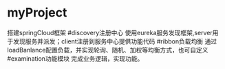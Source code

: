 # myProject
搭建springCloud框架
#discovery注册中心
使用eureka服务发现框架,server用于发现服务并派发；client注册到服务中心提供功能代码
#ribbon负载均衡
通过loadBanlance配置负载，并实现轮询、随机、加权等均衡方式，也可自定义
#examination功能模块
完成业务逻辑，实现功能。

